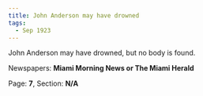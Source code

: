 ```yaml
---  
title: John Anderson may have drowned  
tags:  
  - Sep 1923  
---  
```

  
John Anderson may have drowned, but no body is found.  
  
Newspapers: **Miami Morning News or The Miami Herald**  
  
Page: **7**, Section: **N/A** 
